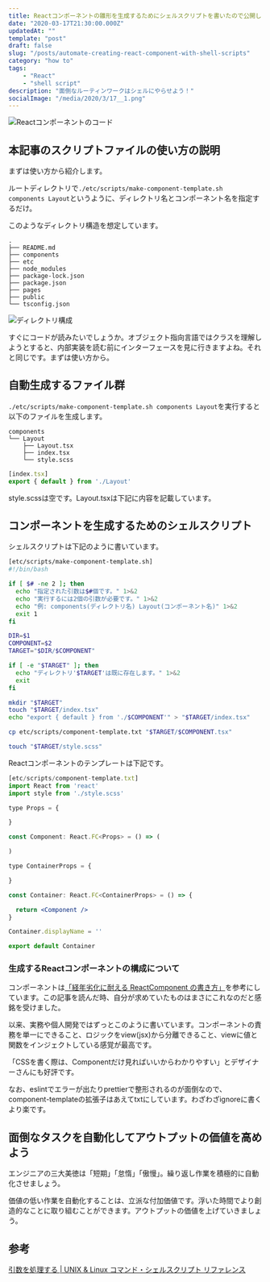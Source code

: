 ```yaml
---
title: Reactコンポーネントの雛形を生成するためにシェルスクリプトを書いたので公開します
date: "2020-03-17T21:30:00.000Z"
updatedAt: ""
template: "post"
draft: false
slug: "/posts/automate-creating-react-component-with-shell-scripts"
category: "how to"
tags:
    - "React"
    - "shell script"
description: "面倒なルーティンワークはシェルにやらせよう！"
socialImage: "/media/2020/3/17__1.png"
---
```


![Reactコンポーネントのコード](/media/2020/3/17__1.png)

## 本記事のスクリプトファイルの使い方の説明
まずは使い方から紹介します。

ルートディレクトリで`./etc/scripts/make-component-template.sh components Layout`というように、ディレクトリ名とコンポーネント名を指定するだけ。

このようなディレクトリ構造を想定しています。

```
.
├── README.md
├── components
├── etc
├── node_modules
├── package-lock.json
├── package.json
├── pages
├── public
└── tsconfig.json
```

![ディレクトリ構成](/media/2020/3/17__2.png)

すぐにコードが読みたいでしょうか。オブジェクト指向言語ではクラスを理解しようとすると、内部実装を読む前にインターフェースを見に行きますよね。それと同じです。まずは使い方から。

## 自動生成するファイル群
`./etc/scripts/make-component-template.sh components Layout`を実行すると以下のファイルを生成します。

```
components
└── Layout
    ├── Layout.tsx
    ├── index.tsx
    └── style.scss
```

```jsx
[index.tsx]
export { default } from './Layout'
```

style.scssは空です。Layout.tsxは下記に内容を記載しています。

## コンポーネントを生成するためのシェルスクリプト
シェルスクリプトは下記のように書いています。

```bash
[etc/scripts/make-component-template.sh]
#!/bin/bash

if [ $# -ne 2 ]; then
  echo "指定された引数は$#個です。" 1>&2
  echo "実行するには2個の引数が必要です。" 1>&2
  echo "例: components(ディレクトリ名) Layout(コンポーネント名)" 1>&2
  exit 1
fi

DIR=$1
COMPONENT=$2
TARGET="$DIR/$COMPONENT"

if [ -e "$TARGET" ]; then
  echo "ディレクトリ'$TARGET'は既に存在します。" 1>&2
  exit
fi

mkdir "$TARGET"
touch "$TARGET/index.tsx"
echo "export { default } from './$COMPONENT'" > "$TARGET/index.tsx"

cp etc/scripts/component-template.txt "$TARGET/$COMPONENT.tsx"

touch "$TARGET/style.scss"
```

Reactコンポーネントのテンプレートは下記です。

```jsx
[etc/scripts/component-template.txt]
import React from 'react'
import style from './style.scss'

type Props = {

}

const Component: React.FC<Props> = () => (

)

type ContainerProps = {

}

const Container: React.FC<ContainerProps> = () => {

  return <Component />
}

Container.displayName = ''

export default Container
```

### 生成するReactコンポーネントの構成について

コンポーネントは[「経年劣化に耐える ReactComponent の書き方」](https://qiita.com/Takepepe/items/41e3e7a2f612d7eb094a)を参考にしています。この記事を読んだ時、自分が求めていたものはまさにこれなのだと感銘を受けました。

以来、実務や個人開発ではずっとこのように書いています。コンポーネントの責務を単一にできること、ロジックをview(jsx)から分離できること、viewに値と関数をインジェクトしている感覚が最高です。

「CSSを書く際は、Componentだけ見ればいいからわかりやすい」とデザイナーさんにも好評です。

なお、eslintでエラーが出たりprettierで整形されるのが面倒なので、component-templateの拡張子はあえてtxtにしています。わざわざignoreに書くより楽です。

## 面倒なタスクを自動化してアウトプットの価値を高めよう
エンジニアの三大美徳は「短期」「怠惰」「傲慢」。繰り返し作業を積極的に自動化させましょう。

価値の低い作業を自動化することは、立派な付加価値です。浮いた時間でより創造的なことに取り組むことができます。アウトプットの価値を上げていきましょう。

## 参考
[引数を処理する | UNIX & Linux コマンド・シェルスクリプト リファレンス](https://shellscript.sunone.me/parameter.html)
